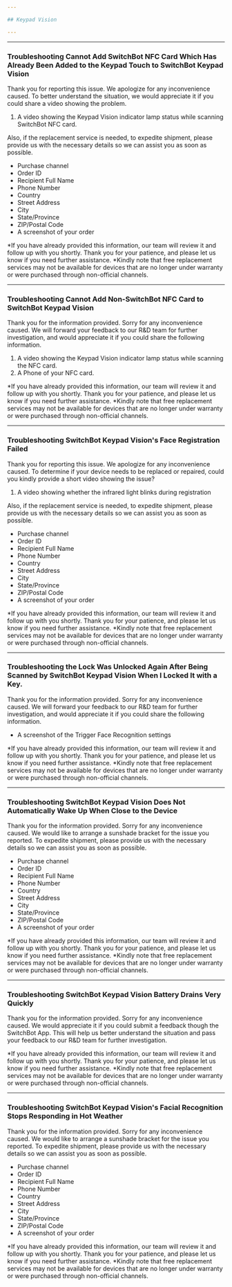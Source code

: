```yaml
---

## Keypad Vision

---
```


---
### Troubleshooting Cannot Add SwitchBot NFC Card Which Has Already Been Added to the Keypad Touch to SwitchBot Keypad Vision

Thank you for reporting this issue. 
We apologize for any inconvenience caused.
To better understand the situation, we would appreciate it if you could share a video showing the problem. 
  1. A video showing the Keypad Vision indicator lamp status while scanning SwitchBot NFC card.

Also, if the replacement service is needed, to expedite shipment, please provide us with the necessary details so we can assist you as soon as possible.

- Purchase channel
- Order ID
- Recipient Full Name
- Phone Number
- Country
- Street Address
- City
- State/Province
- ZIP/Postal Code
- A screenshot of your order

*If you have already provided this information, our team will review it and follow up with you shortly. Thank you for your patience, and please let us know if you need further assistance. *Kindly note that free replacement services may not be available for devices that are no longer under warranty or were purchased through non-official channels.



---
### Troubleshooting Cannot Add Non-SwitchBot NFC Card to SwitchBot Keypad Vision

Thank you for the information provided.
Sorry for any inconvenience caused.
We will forward your feedback to our R&D team for further investigation, and would appreciate it if you could share the following information. 
1. A video showing the Keypad Vision indicator lamp status while scanning the NFC card.
2. A Phone of your NFC card.


*If you have already provided this information, our team will review it and follow up with you shortly. Thank you for your patience, and please let us know if you need further assistance. *Kindly note that free replacement services may not be available for devices that are no longer under warranty or were purchased through non-official channels.



---
### Troubleshooting SwitchBot Keypad Vision's Face Registration Failed

Thank you for reporting this issue. 
We apologize for any inconvenience caused.
To determine if your device needs to be replaced or repaired, could you kindly provide a short video showing the issue?
  1. A video showing whether the infrared light blinks during registration

Also, if the replacement service is needed, to expedite shipment, please provide us with the necessary details so we can assist you as soon as possible.

- Purchase channel
- Order ID
- Recipient Full Name
- Phone Number
- Country
- Street Address
- City
- State/Province
- ZIP/Postal Code
- A screenshot of your order

*If you have already provided this information, our team will review it and follow up with you shortly. Thank you for your patience, and please let us know if you need further assistance. *Kindly note that free replacement services may not be available for devices that are no longer under warranty or were purchased through non-official channels.



---
### Troubleshooting the Lock Was Unlocked Again After Being Scanned by SwitchBot Keypad Vision When I Locked It with a Key.

Thank you for the information provided.
Sorry for any inconvenience caused.
We will forward your feedback to our R&D team for further investigation, and would appreciate it if you could share the following information. 
- A screenshot of the Trigger Face Recognition settings


*If you have already provided this information, our team will review it and follow up with you shortly. Thank you for your patience, and please let us know if you need further assistance. *Kindly note that free replacement services may not be available for devices that are no longer under warranty or were purchased through non-official channels.


---
### Troubleshooting SwitchBot Keypad Vision Does Not Automatically Wake Up When Close to the Device

Thank you for the information provided.
Sorry for any inconvenience caused.
We would like to arrange a sunshade bracket for the issue you reported. To expedite shipment, please provide us with the necessary details so we can assist you as soon as possible.

- Purchase channel
- Order ID
- Recipient Full Name
- Phone Number
- Country
- Street Address
- City
- State/Province
- ZIP/Postal Code
- A screenshot of your order

*If you have already provided this information, our team will review it and follow up with you shortly. Thank you for your patience, and please let us know if you need further assistance. *Kindly note that free replacement services may not be available for devices that are no longer under warranty or were purchased through non-official channels.



---
### Troubleshooting SwitchBot Keypad Vision Battery Drains Very Quickly

Thank you for the information provided.
Sorry for any inconvenience caused.
We would appreciate it if you could submit a feedback though the SwitchBot App. This will help us better understand the situation and pass your feedback to our R&D team for further investigation.

*If you have already provided this information, our team will review it and follow up with you shortly. Thank you for your patience, and please let us know if you need further assistance. *Kindly note that free replacement services may not be available for devices that are no longer under warranty or were purchased through non-official channels.


---
### Troubleshooting SwitchBot Keypad Vision's Facial Recognition Stops Responding in Hot Weather

Thank you for the information provided.
Sorry for any inconvenience caused.
We would like to arrange a sunshade bracket for the issue you reported. To expedite shipment, please provide us with the necessary details so we can assist you as soon as possible.
- Purchase channel
- Order ID
- Recipient Full Name
- Phone Number
- Country
- Street Address
- City
- State/Province
- ZIP/Postal Code
- A screenshot of your order

*If you have already provided this information, our team will review it and follow up with you shortly. Thank you for your patience, and please let us know if you need further assistance. *Kindly note that free replacement services may not be available for devices that are no longer under warranty or were purchased through non-official channels.










